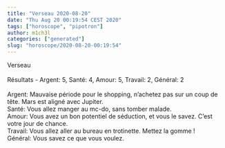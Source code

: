 ```yaml
---
title: "Verseau 2020-08-20"
date: "Thu Aug 20 00:19:54 CEST 2020"
tags: ["horoscope", "pipotron"]
author: m1ch3l
categories: ["generated"]
slug: "horoscope/2020-08-20-00:19:54"
---
```


Verseau<br>
<br>
Résultats - Argent: 5, Santé: 4, Amour: 5, Travail: 2, Général: 2<br>
<br>
Argent:  Mauvaise période pour le shopping, n’achetez pas sur un coup de tête. Mars est aligné avec Jupiter.<br>
Santé:   Vous allez manger au mc-do, sans tomber malade. <br>
Amour:   Vous avez un bon potentiel de séduction, et vous le savez. C’est votre jour de chance.<br>
Travail: Vous allez aller au bureau en trotinette. Mettez la gomme !<br>
Général: Vous savez ce que vous voulez.<br>

